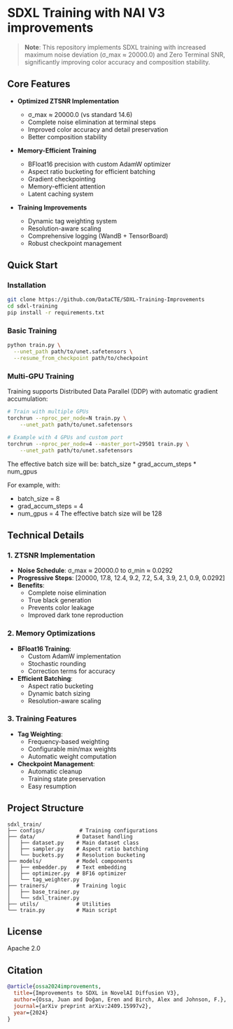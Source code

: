 # SDXL Training with NAI V3 improvements

> **Note**: This repository implements SDXL training with increased maximum noise deviation (σ_max ≈ 20000.0) and Zero Terminal SNR, significantly improving color accuracy and composition stability.

## Core Features

- **Optimized ZTSNR Implementation**
  - σ_max ≈ 20000.0 (vs standard 14.6)
  - Complete noise elimination at terminal steps
  - Improved color accuracy and detail preservation
  - Better composition stability

- **Memory-Efficient Training**
  - BFloat16 precision with custom AdamW optimizer
  - Aspect ratio bucketing for efficient batching
  - Gradient checkpointing
  - Memory-efficient attention
  - Latent caching system

- **Training Improvements**
  - Dynamic tag weighting system
  - Resolution-aware scaling
  - Comprehensive logging (WandB + TensorBoard)
  - Robust checkpoint management

## Quick Start

### Installation
```bash
git clone https://github.com/DataCTE/SDXL-Training-Improvements
cd sdxl-training
pip install -r requirements.txt
```

### Basic Training
```bash
python train.py \
  --unet_path path/to/unet.safetensors \
  --resume_from_checkpoint path/to/checkpoint
```

### Multi-GPU Training

Training supports Distributed Data Parallel (DDP) with automatic gradient accumulation:

```bash
# Train with multiple GPUs
torchrun --nproc_per_node=N train.py \
    --unet_path path/to/unet.safetensors

# Example with 4 GPUs and custom port
torchrun --nproc_per_node=4 --master_port=29501 train.py \
    --unet_path path/to/unet.safetensors
```

The effective batch size will be:
batch_size * grad_accum_steps * num_gpus

For example, with:
- batch_size = 8
- grad_accum_steps = 4  
- num_gpus = 4
The effective batch size will be 128

## Technical Details

### 1. ZTSNR Implementation
- **Noise Schedule**: σ_max ≈ 20000.0 to σ_min ≈ 0.0292
- **Progressive Steps**: [20000, 17.8, 12.4, 9.2, 7.2, 5.4, 3.9, 2.1, 0.9, 0.0292]
- **Benefits**:
  - Complete noise elimination
  - True black generation
  - Prevents color leakage
  - Improved dark tone reproduction

### 2. Memory Optimizations
- **BFloat16 Training**:
  - Custom AdamW implementation
  - Stochastic rounding
  - Correction terms for accuracy
- **Efficient Batching**:
  - Aspect ratio bucketing
  - Dynamic batch sizing
  - Resolution-aware scaling

### 3. Training Features
- **Tag Weighting**:
  - Frequency-based weighting
  - Configurable min/max weights
  - Automatic weight computation
- **Checkpoint Management**:
  - Automatic cleanup
  - Training state preservation
  - Easy resumption

## Project Structure
```
sdxl_train/
├── configs/           # Training configurations
├── data/             # Dataset handling
│   ├── dataset.py    # Main dataset class
│   ├── sampler.py    # Aspect ratio batching
│   └── buckets.py    # Resolution bucketing
├── models/           # Model components
│   ├── embedder.py   # Text embedding
│   ├── optimizer.py  # BF16 optimizer
│   └── tag_weighter.py
├── trainers/         # Training logic
│   ├── base_trainer.py
│   └── sdxl_trainer.py
├── utils/            # Utilities
└── train.py          # Main script
```

## License
Apache 2.0

## Citation
```bibtex
@article{ossa2024improvements,
  title={Improvements to SDXL in NovelAI Diffusion V3},
  author={Ossa, Juan and Doğan, Eren and Birch, Alex and Johnson, F.},
  journal={arXiv preprint arXiv:2409.15997v2},
  year={2024}
}
```


